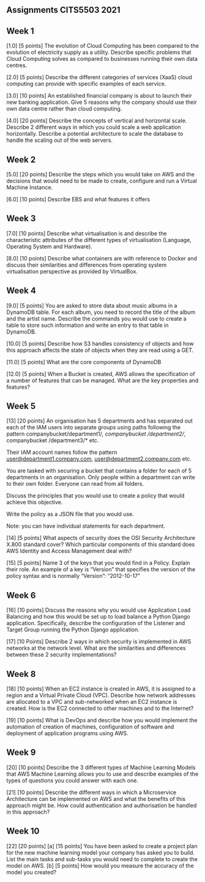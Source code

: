 ## Assignments CITS5503 2021

## Week 1

[1.0] [5 points] The evolution of Cloud Computing has been compared to the evolution of electricity supply as a utility. Describe specific problems that Cloud Computing solves as compared to businesses running their own data centres.

[2.0] [5 points] Describe the different categories of services (XaaS) cloud computing can provide with specific examples of each service.

[3.0] [10 points] An established financial company is about to launch their new banking application. Give 5 reasons why the company should use their own data centre rather than cloud computing.

[4.0] [20 points] Describe the concepts of vertical and horizontal scale. Describe 2 different ways in which you could scale a web application horizontally. Describe a potential architecture to scale the database to handle the scaling out of the web servers.

## Week 2

[5.0] [20 points] Describe the steps which you would take on AWS and the decisions that would need to be made to create, configure and run a Virtual Machine Instance.

[6.0] [10 points] Describe EBS and what features it offers

## Week 3

[7.0] [10 points] Describe what virtualisation is and describe the characteristic attributes of the different types of virtualisation (Language, Operating System and Hardware).

[8.0] [10 points] Describe what containers are with reference to Docker and discuss their similarities and differences from operating system virtualisation perspective as provided by VirtualBox.

## Week 4

[9.0] [5 points] You are asked to store data about music albums in a DynamoDB table. For each album, you need to record the title of the album and the artist name. Describe the commands you would use to create a table to store such information and write an entry to that table in DynamoDB.

[10.0] [5 points] Describe how S3 handles consistency of objects and how this approach affects the state of objects when they are read using a GET.

[11.0] [5 points] What are the core components of DynamoDB

[12.0] [5 points] When a Bucket is created, AWS allows the specification of a number of features that can be managed. What are the key properties and features?

## Week 5

[13] [20 points] An organisation has 5 departments and has separated out each of the IAM users into separate groups using paths following the pattern companybucket/department1/*, companybucket /department2/*, companybucket /department3/* etc.

Their IAM account names follow the pattern user@department1.company.com, user@department2.company.com etc.

You are tasked with securing a bucket that contains a folder for each of 5 departments in an organisation. Only people within a department can write to their own folder. Everyone can read from all folders.  

Discuss the principles that you would use to create a policy that would achieve this objective.

Write the policy as a JSON file that you would use.

Note: you can have individual statements for each department.

[14] [5 points]  What aspects of security does the OSI Security Architecture X.800 standard cover? Which particular components of this standard does AWS Identity and Access Management deal with?

[15] [5 points] Name 3 of the keys that you would find in a Policy. Explain their role. An example of a key is “Version” that specifies the version of the policy syntax and is normally “Version”: “2012-10-17”

## Week 6

[16] [10 points] Discuss the reasons why you would use Application Load Balancing and how this would be set up to load balance a Python Django application. Specifically, describe the configuration of the Listener and Target Group running the Python Django application.

[17] [10 Points] Describe 2 ways in which security is implemented in AWS networks at the network level. What are the similarities and differences between these 2 security implementations?

## Week 8

[18] [10 points] When an EC2 instance is created in AWS, it is assigned to a region and a Virtual Private Cloud (VPC). Describe how network addresses are allocated to a VPC and sub-networked when an EC2 instance is created. How is the EC2 connected to other machines and to the Internet?

[19] [10 points] What is DevOps and describe how you would implement the automation of creation of machines, configuration of software and deployment of application programs using AWS.

## Week 9

[20] [10 points] Describe the 3 different types of Machine Learning Models that AWS Machine Learning allows you to use and describe examples of the types of questions you could answer with each one.

[21] [10 points] Describe the different ways in which a Microservice Architecture can be implemented on AWS and what the benefits of this approach might be. How could authentication and authorisation be handled in this approach?

## Week 10

[22] [20 points] [a] [15 points] You have been asked to create a project plan for the new machine learning model your company has asked you to build. List the main tasks and sub-tasks you would need to complete to create the model on AWS. [b] [5 points] How would you measure the accuracy of the model you created?

